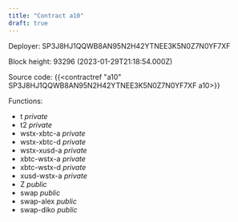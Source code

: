 ```yaml
---
title: "Contract a10"
draft: true
---
```

Deployer: SP3J8HJ1QQWB8AN95N2H42YTNEE3K5N0Z7N0YF7XF


 



Block height: 93296 (2023-01-29T21:18:54.000Z)

Source code: {{<contractref "a10" SP3J8HJ1QQWB8AN95N2H42YTNEE3K5N0Z7N0YF7XF a10>}}

Functions:

* t _private_
* t2 _private_
* wstx-xbtc-a _private_
* wstx-xbtc-d _private_
* wstx-xusd-a _private_
* xbtc-wstx-a _private_
* xbtc-wstx-d _private_
* xusd-wstx-a _private_
* Z _public_
* swap _public_
* swap-alex _public_
* swap-diko _public_
